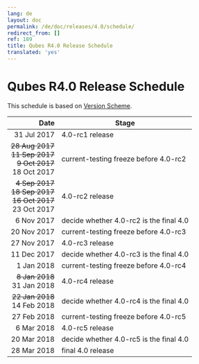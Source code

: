 ```yaml
---
lang: de
layout: doc
permalink: /de/doc/releases/4.0/schedule/
redirect_from: []
ref: 189
title: Qubes R4.0 Release Schedule
translated: 'yes'
---
```


Qubes R4.0 Release Schedule
===========================

This schedule is based on [Version Scheme](/de/doc/version-scheme/#release-schedule).

|  Date       | Stage                                   |
| -----------:| --------------------------------------- |
| 31 Jul 2017 | 4.0-rc1 release                         |
| <strike>28 Aug 2017</strike><br/><strike>11 Sep 2017</strike><br/><strike>9 Oct 2017</strike><br/>18 Oct 2017 | current-testing freeze before 4.0-rc2   |
| <strike> 4 Sep 2017</strike><br/><strike>18 Sep 2017</strike><br/><strike>16 Oct 2017</strike><br/>23 Oct 2017 | 4.0-rc2 release                         |
| 6 Nov 2017 | decide whether 4.0-rc2 is the final 4.0 |
| 20 Nov 2017 | current-testing freeze before 4.0-rc3 |
| 27 Nov 2017 | 4.0-rc3 release |
| 11 Dec 2017 | decide whether 4.0-rc3 is the final 4.0 |
|  1 Jan 2018 | current-testing freeze before 4.0-rc4 |
| <strike>8 Jan 2018</strike><br/>31 Jan 2018 | 4.0-rc4 release |
| <strike>22 Jan 2018</strike><br/>14 Feb 2018 | decide whether 4.0-rc4 is the final 4.0 |
| 27 Feb 2018 | current-testing freeze before 4.0-rc5 |
|  6 Mar 2018 | 4.0-rc5 release |
| 20 Mar 2018 | decide whether 4.0-rc5 is the final 4.0 |
| 28 Mar 2018 | final 4.0 release |